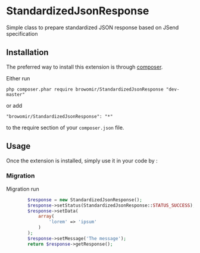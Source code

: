 StandardizedJsonResponse
=========
Simple class to prepare standardized JSON response based on JSend specification

Installation
------------

The preferred way to install this extension is through [composer](http://getcomposer.org/download/).

Either run

```
php composer.phar require browomir/StandardizedJsonResponse "dev-master"
```

or add

```
"browomir/StandardizedJsonResponse": "*"
```

to the require section of your `composer.json` file.


Usage
-----

Once the extension is installed, simply use it in your code by  :

### Migration

Migration run

```php
        $response = new StandardizedJsonResponse();
        $response->setStatus(StandardizedJsonResponse::STATUS_SUCCESS);
        $response->setData(
            array(
                'lorem' => 'ipsum'
            )
        );
        $response->setMessage('The message');
        return $response->getResponse();
```
